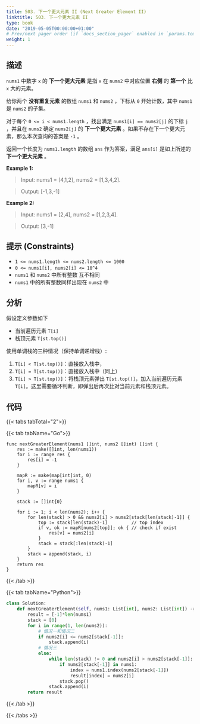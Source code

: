 ```yaml
---
title: 503. 下一个更大元素 II (Next Greater Element II)
linktitle: 503. 下一个更大元素 II
type: book
date: "2019-05-05T00:00:00+01:00"
# Prev/next pager order (if `docs_section_pager` enabled in `params.toml`)
weight: 1
---
```


## 描述

`nums1` 中数字 `x` 的 **下一个更大元素** 是指 `x` 在 `nums2` 中对应位置 **右侧** 的 **第一个** 比 `x` 大的元素。

给你两个 **没有重复元素** 的数组 `nums1` 和 `nums2` ，下标从 `0` 开始计数，其中 `nums1` 是 `nums2` 的子集。

对于每个 `0 <= i < nums1.length` ，找出满足 `nums1[i] == nums2[j]` 的下标 `j` ，并且在 `nums2` 确定 `nums2[j]` 的 **下一个更大元素** 。如果不存在下一个更大元素，那么本次查询的答案是 `-1` 。

返回一个长度为 `nums1.length` 的数组 `ans` 作为答案，满足 `ans[i]` 是如上所述的 **下一个更大元素** 。

**Example 1:**

> Input: nums1 = [4,1,2], nums2 = [1,3,4,2].

> Output: [-1,3,-1]

**Example 2:**

> Input: nums1 = [2,4], nums2 = [1,2,3,4].

> Output: [3,-1]

## 提示 (Constraints)

- `1 <= nums1.length <= nums2.length <= 1000`
- `0 <= nums1[i], nums2[i] <= 10^4`
- `nums1` 和 `nums2` 中所有整数 互不相同
- `nums1` 中的所有整数同样出现在 `nums2` 中

## 分析

假设定义参数如下

- 当前遍历元素 `T[i]`
- 栈顶元素 `T[st.top()]`

使用单调栈的三种情况（保持单调递增栈）:

1. `T[i] < T[st.top()]`：直接放入栈中，
2. `T[i] = T[st.top()]`：直接放入栈中（同上）
3. `T[i] > T[st.top()]`：将栈顶元素弹出 `T[st.top()]`，加入当前遍历元素 `T[i]`。这里需要循环判断，即弹出后再次比对当前元素和栈顶元素。

## 代码

{{< tabs tabTotal="2">}}

{{< tab tabName="Go">}}

```golang
func nextGreaterElement(nums1 []int, nums2 []int) []int {
    res := make([]int, len(nums1))
    for i := range res {
        res[i] = -1
    }

    mapR := make(map[int]int, 0)
    for i, v := range nums1 {
        mapR[v] = i
    }

    stack := []int{0}

    for i := 1; i < len(nums2); i++ {
        for len(stack) > 0 && nums2[i] > nums2[stack[len(stack)-1]] {
            top := stack[len(stack)-1]         // top index
            if v, ok := mapR[nums2[top]]; ok { // check if exist
                res[v] = nums2[i]
            }
            stack = stack[:len(stack)-1]
        }
        stack = append(stack, i)
    }
    return res
}
```

{{< /tab >}}

{{< tab tabName="Python">}}

```py
class Solution:
    def nextGreaterElement(self, nums1: List[int], nums2: List[int]) -> List[int]:
        result = [-1]*len(nums1)
        stack = [0]
        for i in range(1, len(nums2)):
            # 情况一和情况二
            if nums2[i] <= nums2[stack[-1]]:
                stack.append(i)
            # 情况三
            else:
                while len(stack) != 0 and nums2[i] > nums2[stack[-1]]:
                    if nums2[stack[-1]] in nums1:
                        index = nums1.index(nums2[stack[-1]])
                        result[index] = nums2[i]
                    stack.pop()
                stack.append(i)
        return result
```

{{< /tab >}}

{{< /tabs >}}
